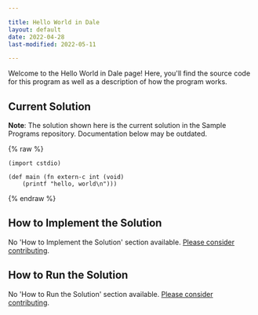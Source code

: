 ```yaml
---

title: Hello World in Dale
layout: default
date: 2022-04-28
last-modified: 2022-05-11

---
```


Welcome to the Hello World in Dale page! Here, you'll find the source code for this program as well as a description of how the program works.

## Current Solution

**Note**: The solution shown here is the current solution in the Sample Programs repository. Documentation below may be outdated.

{% raw %}

```dale
(import cstdio)

(def main (fn extern-c int (void)
    (printf "hello, world\n")))
```

{% endraw %}

## How to Implement the Solution

No 'How to Implement the Solution' section available. [Please consider contributing](https://github.com/TheRenegadeCoder/sample-programs-website).

## How to Run the Solution

No 'How to Run the Solution' section available. [Please consider contributing](https://github.com/TheRenegadeCoder/sample-programs-website).